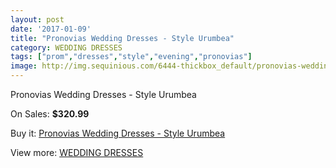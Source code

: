 ```yaml
---
layout: post
date: '2017-01-09'
title: "Pronovias Wedding Dresses - Style Urumbea"
category: WEDDING DRESSES
tags: ["prom","dresses","style","evening","pronovias"]
image: http://img.sequinious.com/6444-thickbox_default/pronovias-wedding-dresses-style-urumbea.jpg
---
```

Pronovias Wedding Dresses - Style Urumbea

On Sales: **$320.99**
<a href="https://www.sequinious.com/wedding-dresses/2626-pronovias-wedding-dresses-style-urumbea.html"><amp-img layout="responsive" width="600" height="600" src="//img.sequinious.com/6444-thickbox_default/pronovias-wedding-dresses-style-urumbea.jpg" alt="Pronovias Wedding Dresses - Style Urumbea 0" /></a>
<a href="https://www.sequinious.com/wedding-dresses/2626-pronovias-wedding-dresses-style-urumbea.html"><amp-img layout="responsive" width="600" height="600" src="//img.sequinious.com/6446-thickbox_default/pronovias-wedding-dresses-style-urumbea.jpg" alt="Pronovias Wedding Dresses - Style Urumbea 1" /></a>
<a href="https://www.sequinious.com/wedding-dresses/2626-pronovias-wedding-dresses-style-urumbea.html"><amp-img layout="responsive" width="600" height="600" src="//img.sequinious.com/6445-thickbox_default/pronovias-wedding-dresses-style-urumbea.jpg" alt="Pronovias Wedding Dresses - Style Urumbea 2" /></a>

Buy it: [Pronovias Wedding Dresses - Style Urumbea](https://www.sequinious.com/wedding-dresses/2626-pronovias-wedding-dresses-style-urumbea.html "Pronovias Wedding Dresses - Style Urumbea")

View more: [WEDDING DRESSES](https://www.sequinious.com/2-wedding-dresses "WEDDING DRESSES")